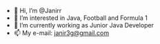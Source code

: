 - 👋 Hi, I’m @Janirr
- 👀 I’m interested in Java, Football and Formula 1
- 🌱 I’m currently working as Junior Java Developer
- 📫 My e-mail: janir3g@gmail.com

<!---
Janirr/Janirr is a ✨ special ✨ repository because its `README.md` (this file) appears on your GitHub profile.
You can click the Preview link to take a look at your changes.
--->
